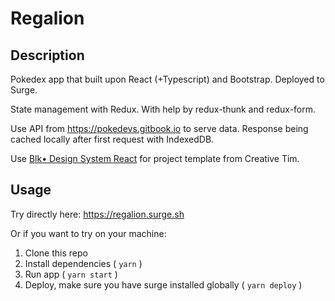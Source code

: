 # Regalion

## Description

Pokedex app that built upon React (+Typescript) and Bootstrap. Deployed to Surge.

State management with Redux. With help by redux-thunk and redux-form.

Use API from https://pokedevs.gitbook.io to serve data. Response being cached locally after first request with IndexedDB.

Use [Blk• Design System React](https://github.com/creativetimofficial/blk-design-system-react) for project template from Creative Tim.

## Usage

Try directly here: https://regalion.surge.sh

Or if you want to try on your machine:

1. Clone this repo
2. Install dependencies ( `yarn` )
3. Run app ( `yarn start` )
4. Deploy, make sure you have surge installed globally ( `yarn deploy` )
